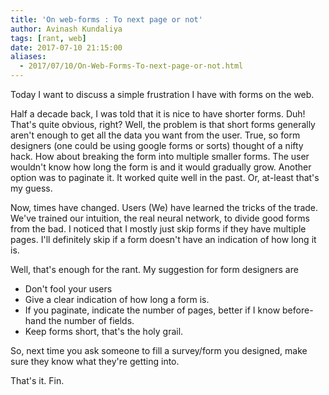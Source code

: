 ```yaml
---
title: 'On web-forms : To next page or not'
author: Avinash Kundaliya
tags: [rant, web]
date: 2017-07-10 21:15:00
aliases:
  - 2017/07/10/On-Web-Forms-To-next-page-or-not.html
---
```

Today I want to discuss a simple frustration I have with forms on the web. 

Half a decade back, I was told that it is nice to have shorter forms. Duh! That's quite obvious, right? Well, the problem is that short forms generally aren't enough to get all the data you want from the user. True, so form designers (one could be using google forms or sorts) thought of a nifty hack. How about breaking the form into multiple smaller forms. The user wouldn't know how long the form is and it would gradually grow. Another option was to paginate it. It worked quite well in the past. Or, at-least that's my guess.

Now, times have changed. Users (We) have learned the tricks of the trade. We've trained our intuition, the real neural network, to divide good forms from the bad. I noticed that I mostly just skip forms if they have multiple pages. I'll definitely skip if a form doesn't have an indication of how long it is. 

Well, that's enough for the rant. My suggestion for form designers are

* Don't fool your users
* Give a clear indication of how long a form is.
* If you paginate, indicate the number of pages, better if I know before-hand the number of fields. 
* Keep forms short, that's the holy grail.

So, next time you ask someone to fill a survey/form you designed, make sure they know what they're getting into.

That's it.
Fin.

